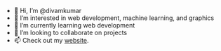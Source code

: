 - 👋 Hi, I’m @divamkumar
- 👀 I’m interested in web development, machine learning, and graphics
- 🌱 I’m currently learning web development
- 💞️ I’m looking to collaborate on projects
- 📫 Check out my <a href="https://divamkumar.github.io/css-personal-site/">website</a>.

<!---
divamkumar/divamkumar is a ✨ special ✨ repository because its `README.md` (this file) appears on your GitHub profile.
You can click the Preview link to take a look at your changes.
--->

